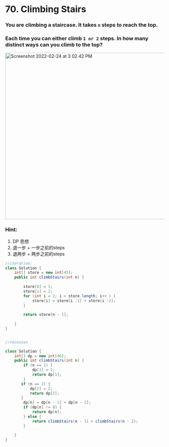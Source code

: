 # 70. Climbing Stairs

### You are climbing a staircase. It takes `n` steps to reach the top.

### Each time you can either climb `1 or 2` steps. In how many distinct ways can you climb to the top?

<img width="530" alt="Screenshot 2022-02-24 at 3 02 42 PM" src="https://user-images.githubusercontent.com/37359804/155474647-dabca678-c747-4d50-894f-3bc5b2515ca0.png">


### Hint:

1. DP 思想
2. 退一步 + 一步之前的steps
3. 退两步 + 两步之前的steps

```java
//iteration:
class Solution {
    int[] store = new int[45];
    public int climbStairs(int n) {
        
        store[0] = 1;
        store[1] = 2;
        for (int i = 2; i < store.length; i++ ) {
            store[i] = store[i -1] + store[i -2];
        }
        
        return store[n - 1];
            
    }
}


//recusion 

class Solution {
    int[] dp = new int[46];
    public int climbStairs(int n) {
        if (n == 1) {
            dp[1] = 1;
            return dp[1];
        }
       if (n == 2) {
           dp[2] = 2;
           return dp[2];
       }
        dp[n] = dp[n - 1] + dp[n - 2];
        if (dp[n] != 0) {
            return dp[n];
        } else {
            return climbStairs(n - 1) + climbStairs(n - 2);  
        }
       
    }
}

```